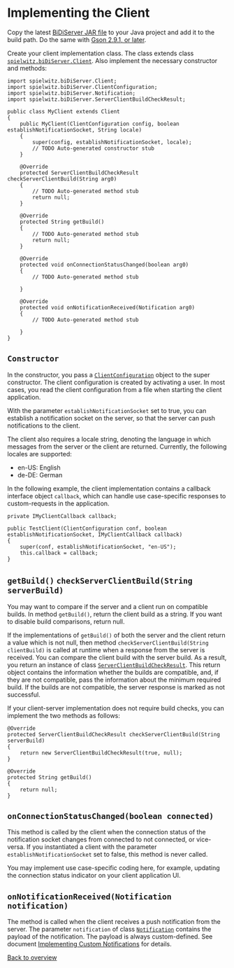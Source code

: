 # Implementing the Client

Copy the latest [BiDiServer JAR file](https://github.com/spielwitz/biDiServer/releases) to your Java project and add it to the build path. Do the same with  [Gson 2.9.1, or later](https://maven-badges.herokuapp.com/maven-central/com.google.code.gson/gson).

Create your client implementation class. The class extends class [`spielwitz.biDiServer.Client`](src/spielwitz/biDiServer/Client.java). Also implement the necessary constructor and methods:

```
import spielwitz.biDiServer.Client;
import spielwitz.biDiServer.ClientConfiguration;
import spielwitz.biDiServer.Notification;
import spielwitz.biDiServer.ServerClientBuildCheckResult;

public class MyClient extends Client
{
	public MyClient(ClientConfiguration config, boolean establishNotificationSocket, String locale)
	{
		super(config, establishNotificationSocket, locale);
		// TODO Auto-generated constructor stub
	}

	@Override
	protected ServerClientBuildCheckResult checkServerClientBuild(String arg0)
	{
		// TODO Auto-generated method stub
		return null;
	}

	@Override
	protected String getBuild()
	{
		// TODO Auto-generated method stub
		return null;
	}

	@Override
	protected void onConnectionStatusChanged(boolean arg0)
	{
		// TODO Auto-generated method stub
		
	}

	@Override
	protected void onNotificationReceived(Notification arg0)
	{
		// TODO Auto-generated method stub
		
	}
}
```
## `Constructor`

In the constructor, you pass a [`ClientConfiguration`](src/spielwitz/biDiServer/ClientConfiguration.java) object to the super constructor. The client configuration is created by activating a user. In most cases, you read the client configuration from a file when starting the client application.

With the parameter `establishNotificationSocket` set to true, you can establish a notification socket on the server, so that the server can push notifications to the client.

The client also requires a locale string, denoting the language in which messages from the server or the client are returned. Currently, the following locales are supported:

* en-US: English
* de-DE: German

In the following example, the client implementation contains a callback interface object `callback`, which can handle use case-specific responses to custom-requests in the application.

```
private IMyClientCallback callback;

public TestClient(ClientConfiguration conf, boolean establishNotificationSocket, IMyClientCallback callback)
{
	super(conf, establishNotificationSocket, "en-US");
	this.callback = callback;
}
```
## `getBuild()` `checkServerClientBuild(String serverBuild)`

You may want to compare if the server and a client run on compatible builds. In method `getBuild()`, return the client build as a string. If you want to disable build comparisons, return null.

If the implementations of `getBuild()` of both the server and the client return a value which is not null, then method `checkServerClientBuild(String clientBuild)` is called at runtime when a response from the server is received. You can compare the client build with the server build. As a result, you return an instance of class [`ServerClientBuildCheckResult​`](src/spielwitz/biDiServer/ServerClientBuildCheckResult.java). This return object contains the information whether the builds are compatible, and, if they are not compatible, pass the information about the minimum required build. If the builds are not compatible, the server response is marked as not successful.

If your client-server implementation does not require build checks, you can implement the two methods as follows:

```
@Override
protected ServerClientBuildCheckResult checkServerClientBuild(String serverBuild)
{
	return new ServerClientBuildCheckResult(true, null);
}

@Override
protected String getBuild()
{
	return null;
}
```
## `onConnectionStatusChanged(boolean connected)`

This method is called by the client when the connection status of the notification socket changes from connected to not connected, or vice-versa. If you instantiated a client with the parameter `establishNotificationSocket` set to false, this method is never called.

You may implement use case-specific coding here, for example, updating the connection status indicator on your client application UI.

## `onNotificationReceived(Notification notification)`

The method is called when the client receives a push notification from the server. The parameter `notification` of class [`Notification`](src/spielwitz/biDiServer/Notification.java) contains the payload of the notification. The payload is always custom-defined. See document [Implementing Custom Notifications](ImplCustomNotifications) for details.

[Back to overview](README.md)
